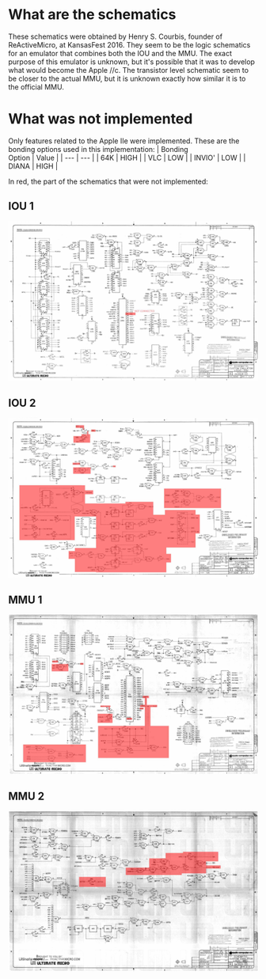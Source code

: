 # What are the schematics

These schematics were obtained by Henry S. Courbis, founder of ReActiveMicro, at KansasFest 2016. They seem to be the logic schematics for an emulator that combines both the IOU and the MMU. The exact purpose of this emulator is unknown, but it's possible that it was to develop what would become the Apple //c. The transistor level schematic seem to be closer to the actual MMU, but it is unknown exactly how similar it is to the official MMU.

# What was not implemented

Only features related to the Apple IIe were implemented. These are the bonding options used in this implementation:
| Bonding<br/>Option | Value |
| --- | --- |
| 64K | HIGH |
| VLC | LOW |
| INVIO' | LOW |
| DIANA | HIGH |

In red, the part of the schematics that were not implemented:
## IOU 1
<img src="/resources/NotImplemented_IOU_1.jpg"/>

## IOU 2
<img src="/resources/NotImplemented_IOU_2.jpg"/>

## MMU 1
<img src="/resources/NotImplemented_MMU_1.jpg"/>

## MMU 2
<img src="/resources/NotImplemented_MMU_2.jpg"/>
